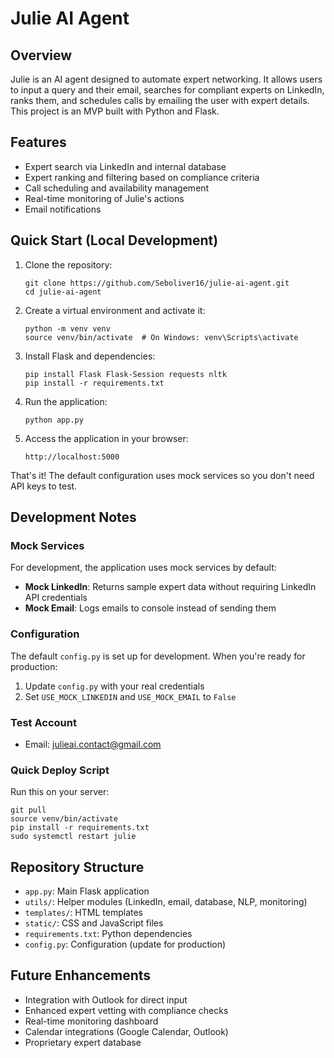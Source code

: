# Julie AI Agent

## Overview
Julie is an AI agent designed to automate expert networking. It allows users to input a query and their email, searches for compliant experts on LinkedIn, ranks them, and schedules calls by emailing the user with expert details. This project is an MVP built with Python and Flask.

## Features
- Expert search via LinkedIn and internal database
- Expert ranking and filtering based on compliance criteria
- Call scheduling and availability management
- Real-time monitoring of Julie's actions
- Email notifications

## Quick Start (Local Development)

1. Clone the repository:
   ```
   git clone https://github.com/Seboliver16/julie-ai-agent.git
   cd julie-ai-agent
   ```

2. Create a virtual environment and activate it:
   ```
   python -m venv venv
   source venv/bin/activate  # On Windows: venv\Scripts\activate
   ```

3. Install Flask and dependencies:
   ```
   pip install Flask Flask-Session requests nltk
   pip install -r requirements.txt
   ```

4. Run the application:
   ```
   python app.py
   ```

5. Access the application in your browser:
   ```
   http://localhost:5000
   ```

That's it! The default configuration uses mock services so you don't need API keys to test.

## Development Notes

### Mock Services
For development, the application uses mock services by default:

- **Mock LinkedIn**: Returns sample expert data without requiring LinkedIn API credentials
- **Mock Email**: Logs emails to console instead of sending them

### Configuration
The default `config.py` is set up for development. When you're ready for production:

1. Update `config.py` with your real credentials
2. Set `USE_MOCK_LINKEDIN` and `USE_MOCK_EMAIL` to `False`

### Test Account
- Email: julieai.contact@gmail.com

### Quick Deploy Script
Run this on your server:
```
git pull
source venv/bin/activate
pip install -r requirements.txt
sudo systemctl restart julie
```

## Repository Structure
- `app.py`: Main Flask application
- `utils/`: Helper modules (LinkedIn, email, database, NLP, monitoring)
- `templates/`: HTML templates
- `static/`: CSS and JavaScript files
- `requirements.txt`: Python dependencies
- `config.py`: Configuration (update for production)

## Future Enhancements
- Integration with Outlook for direct input
- Enhanced expert vetting with compliance checks
- Real-time monitoring dashboard
- Calendar integrations (Google Calendar, Outlook)
- Proprietary expert database

